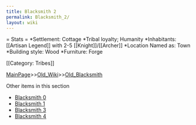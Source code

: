 ```yaml
---
title: Blacksmith 2
permalink: Blacksmith_2/
layout: wiki
---
```

= Stats =
*Settlement: Cottage
*Tribal loyalty; Humanity
*Inhabitants: [[Artisan Legend]] with 2-5 [[Knight]]/[[Archer]]
*Location Named as: Town
*Building style: Wood
*Furniture: Forge  

[[Category: Tribes]]

[MainPage](/keeperrl_wiki/ "wikilink")>>[Old_Wiki](/keeperrl_wiki/Old_Wiki "wikilink")>>[Old_Blacksmith](/keeperrl_wiki/Old_Blacksmith "wikilink")

Other items in this section
-    [Blacksmith 0](/keeperrl_wiki/Blacksmith_0 "wikilink")
-    [Blacksmith 1](/keeperrl_wiki/Blacksmith_1 "wikilink")
-    [Blacksmith 3](/keeperrl_wiki/Blacksmith_3 "wikilink")
-    [Blacksmith 4](/keeperrl_wiki/Blacksmith_4 "wikilink")
